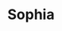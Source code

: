 ---
title: Sophia
permalink: /sophia
description: Liebe Sophia, ich wünsche dir einen frohen Advent!
---